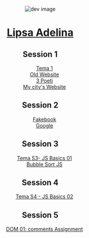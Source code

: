 <body>
<p align= "center">
    <img src="https://image.flaticon.com/icons/png/128/84/84471.png" height:"30" weight:"30" alt= "dev image">
    <a href="https://github.com/ScarletStarlet15"><h1 align="center">Lipsa Adelina</h1></a>
</p> 
<p align="center">
    <h2 align="center">Session 1 </h2>
    <ul align="center" type="none">
    <li><a href="s1/t01.html" target="_blank">Tema 1 </a></li>
    <li><a href="s1/old-website.html" target="_blank"> Old Website </a></li>
    <li><a href="s1/trei-poeti-home-page.html" target="_blank"> 3 Poeti</a></li>
    <li><a href="s1/galati.html" target="_blank"> My city's Website</a></li>
    </ul>
    </p>
    <p>
    <h2 align="center">Session 2 </h2>
    <ul align="center" type="none">
        <li><a href="s2/t8.html" target ="_blank">Fakebook</a></li>
        <li><a href="s2/t9.html" target ="_blank">Google</a></li>
    </ul>
</p>
<p>
    <h2 align="center">Session 3 </h2>
    <ul align="center" type="none">
        <li><a href="s3/teme s3.js" target ="_blank">Tema S3- JS Basics 01</a></li>
        <li><a href="s3/bubble-sort.js" target ="_blank">Bubble Sort JS</a></li>
    </ul>
</p>     
<p>
    <h2 align="center">Session 4</h2>
    <ul align="center" type="none">
        <li><a href="s4/teme s4.js" target ="_blank">Tema S4 - JS Basics 02</a></li>
        </ul>
        </p>
 <p>
    <h2 align="center">Session 5</h2>
    <ul align="center" type="none">
        <li><a href="s5/dom.js">DOM 01: comments Assignment</a></li>
        </ul>
        </p>
</body>
</html>

